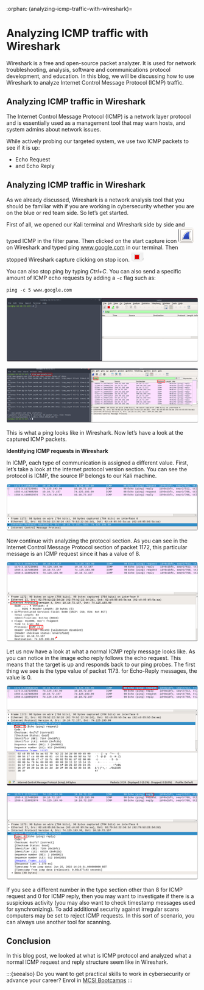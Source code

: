 :orphan:
(analyzing-icmp-traffic-with-wireshark)=

# Analyzing ICMP traffic with Wireshark

Wireshark is a free and open-source packet analyzer. It is used for network troubleshooting, analysis, software and communications protocol development, and education. In this blog, we will be discussing how to use Wireshark to analyze Internet Control Message Protocol (ICMP) traffic. 

## Analyzing ICMP traffic in Wireshark

The Internet Control Message Protocol (ICMP) is a network layer protocol and is essentially used as a management tool that may warn hosts, and system admins about network issues.

While actively probing our targeted system, we use two ICMP packets to see if it is up:

- Echo Request
- and Echo Reply

## Analyzing ICMP traffic in Wireshark

As we already discussed, Wireshark is a network analysis tool that you should be familiar with if you are working in cybersecurity whether you are on the blue or red team side. So let’s get started.

First of all, we opened our Kali terminal and Wireshark side by side and typed ICMP in the filter pane. Then clicked on the start capture icon ![alt img](images/wireshark-icmp-28.png) on Wireshark and typed ping www.google.com in our terminal. Then stopped Wireshark capture clicking on stop icon. ![alt img](images/wireshark-icmp-85.png)

You can also stop ping by typing _Ctrl+C_. You can also send a specific amount of ICMP echo requests by adding a `-c` flag such as:

`ping -c 5 www.google.com`

![alt img](images/wireshark-icmp-25.png)

![alt img](images/wireshark-icmp-26.png)

This is what a ping looks like in Wireshark. Now let’s have a look at the captured ICMP packets.

**Identifying ICMP requests in Wireshark**

In ICMP, each type of communication is assigned a different value. First, let’s take a look at the internet protocol version section. You can see the protocol is ICMP, the source IP belongs to our Kali machine.

![alt img](images/wireshark-icmp-32.png)

Now continue with analyzing the protocol section. As you can see in the Internet Control Message Protocol section of packet 1172, this particular message is an ICMP request since it has a value of 8.

![alt img](images/wireshark-icmp-31.png)

Let us now have a look at what a normal ICMP reply message looks like. As you can notice in the image echo reply follows the echo request. This means that the target is up and responds back to our ping probes. The first thing we see is the type value of packet 1173. for Echo-Reply messages, the value is 0.

![alt img](images/wireshark-icmp-29.png)

![alt img](images/wireshark-icmp-30.png)

If you see a different number in the type section other than 8 for ICMP request and 0 for ICMP reply, then you may want to investigate if there is a suspicious activity (you may also want to check timestamp messages used for synchronizing). To add additional security against irregular scans computers may be set to reject ICMP requests. In this sort of scenario, you can always use another tool for scanning.

## Conclusion

In this blog post, we looked at what is ICMP protocol and analyzed what a normal ICMP request and reply structure seem like in Wireshark.

:::{seealso}
Do you want to get practical skills to work in cybersecurity or advance your career? Enrol in [MCSI Bootcamps](https://www.mosse-institute.com/bootcamps.html)
:::
